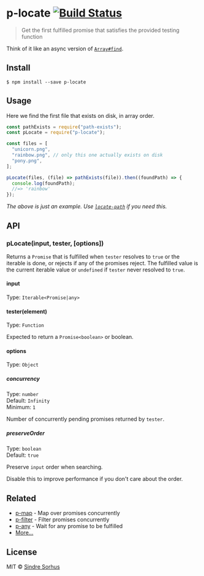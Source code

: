 # p-locate [![Build Status](https://travis-ci.org/sindresorhus/p-locate.svg?branch=master)](https://travis-ci.org/sindresorhus/p-locate)

> Get the first fulfilled promise that satisfies the provided testing function

Think of it like an async version of [`Array#find`](https://developer.mozilla.org/en/docs/Web/JavaScript/Reference/Global_Objects/Array/find).

## Install

```
$ npm install --save p-locate
```

## Usage

Here we find the first file that exists on disk, in array order.

```js
const pathExists = require("path-exists");
const pLocate = require("p-locate");

const files = [
  "unicorn.png",
  "rainbow.png", // only this one actually exists on disk
  "pony.png",
];

pLocate(files, (file) => pathExists(file)).then((foundPath) => {
  console.log(foundPath);
  //=> 'rainbow'
});
```

_The above is just an example. Use [`locate-path`](https://github.com/sindresorhus/locate-path) if you need this._

## API

### pLocate(input, tester, [options])

Returns a `Promise` that is fulfilled when `tester` resolves to `true` or the iterable is done, or rejects if any of the promises reject. The fulfilled value is the current iterable value or `undefined` if `tester` never resolved to `true`.

#### input

Type: `Iterable<Promise|any>`

#### tester(element)

Type: `Function`

Expected to return a `Promise<boolean>` or boolean.

#### options

Type: `Object`

##### concurrency

Type: `number`<br>
Default: `Infinity`<br>
Minimum: `1`

Number of concurrently pending promises returned by `tester`.

##### preserveOrder

Type: `boolean`<br>
Default: `true`

Preserve `input` order when searching.

Disable this to improve performance if you don't care about the order.

## Related

- [p-map](https://github.com/sindresorhus/p-map) - Map over promises concurrently
- [p-filter](https://github.com/sindresorhus/p-filter) - Filter promises concurrently
- [p-any](https://github.com/sindresorhus/p-any) - Wait for any promise to be fulfilled
- [More…](https://github.com/sindresorhus/promise-fun)

## License

MIT © [Sindre Sorhus](https://sindresorhus.com)
